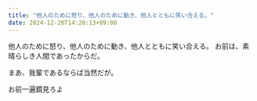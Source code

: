 ```yaml
---
title: "他人のために怒り、他人のために動き、他人とともに笑い合える。"
date: 2024-12-20T14:20:13+09:00
---
```

他人のために怒り、他人のために動き、他人とともに笑い合える。
お前は、素晴らしき人間であったからだ。

まあ、我輩であるならば当然だが。

お前一遍鏡見ろよ
